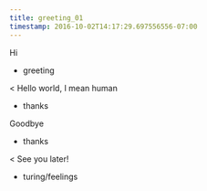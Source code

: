 ```yaml
---
title: greeting_01
timestamp: 2016-10-02T14:17:29.697556556-07:00
---
```


Hi
* greeting

< Hello world, I mean human
* thanks

Goodbye
* thanks

< See you later!
* turing/feelings
